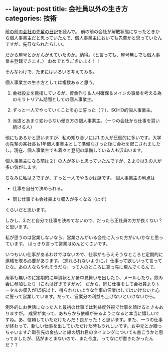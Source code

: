 --
layout: post
title: 会社員以外の生き方
categories: 技術
--

<a href="http://weblog.rukihena.com/archives/2007/04/post_464.html" target="_blank">前の前の会社の先輩の日記</a>を読んで。
前の前の会社が解散状態になったときから個人事業主だと思っていたんで、個人事業主においても先輩かと思っていたんですが、先日なられたらしい。

だから屋号とかかんがえていたのか。納得。（と言っても、屋号無しでも個人事業主登録できます。）
おめでとうございます！！

そんなわけで、たまにはいろいろ考えてみる。

個人事業主の生き方としては複数あると思う。

1. 会社設立を目指しているが、資金作り＆人材確保＆メインの事業を考える為のモラトリアム期間としての個人事業主。

1. ずっと一人でやっていくことを心に誓った（？）、SOHO的個人事業主。

1. 派遣とあまり変わらない働き方の個人事業主。（一つの会社から仕事を貰い続ける人）

他にもあるかと思いますが、私の知り合いには1.の人が圧倒的に多いです。大学の先輩の某社長も1年個人事業主として準備なさった後に会社を起こされましたし。現在、個人事業主でも着々と登記の準備している人も沢山います。

個人事業主になる前は２）の人が多いと思っていたんですが、2.よりは3.の人が多い気がします。

ちなみに私は２ですが、ずっと一人でやるかは謎です。
個人事業主の利点は

* 仕事を自分で決められる。

* 同じ仕事でも会社員より収入が多くなる（はず）

くらいだと思います。

しかし、3.だと自分で仕事を決めてないので、だったら正社員の方が良くない？と思います。

私が思うのは営業しないなら、営業さんがいる会社に入った方がいいかなと思っています。
はっきり言って営業はめんどくさいです。

いつもいい仕事があるわけではないので、仕事がもらえそうなところと定期的に連絡を取る必要があります。（忘れられないように。）仕事って欲しいって言ってたな。あの人ならやれそうだな。って人のところに真っ先に飛んでくるんで。

用事も無いのに定期的に年賀状とか暑中見舞いを出したり、メールしたり。飲み会に参加したり（これは好きですがｗ）
だから、同じ仕事をして会社員よりトータルの収入が1.5倍以上、得られないような仕事の営業はしてはいけないと心に誓って営業しています。だって、営業分の利益も上げないといけないから。

例外的にお世話になった人と最初の仕事では利益度外視で仕事を請けるときもありますが。
成果が実って、あちらから依頼が来るようになると本当に嬉しいですね。あ、信頼していただけたんだ！良かった！と思います。また、一つの仕事が終わって、新しい仕事を出していただけた時もうれしいです。お中元とか贈っちゃいます♪
取引先の金払いと縁の切れ目のタイミングについても書こうかと思ってましたが、話がまとまないので、また今度。ってなにが書きたかったんだ？？

